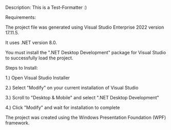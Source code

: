 Description: This is a Test-Formatter :)

Requirements:

The project file was generated using Visual Studio Enterprise 2022 version 17.11.5. 

It uses .NET version 8.0.

You must install the ".NET Desktop Development" package for Visual Studio to successfully load the project.

Steps to Install: 

1.) Open Visual Studio Installer 

2.) Select "Modify" on your current installation of Visual Studio 

3.) Scroll to "Desktop & Mobile" and select ".NET Desktop Development" 

4.) Click "Modify" and wait for installation to complete

The project was created using the Windows Presentation Foundation (WPF) framework.
